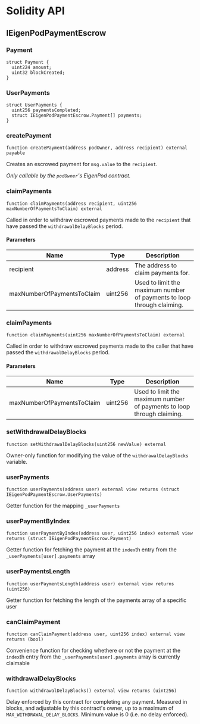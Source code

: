 # Solidity API

## IEigenPodPaymentEscrow

### Payment

```solidity
struct Payment {
  uint224 amount;
  uint32 blockCreated;
}
```

### UserPayments

```solidity
struct UserPayments {
  uint256 paymentsCompleted;
  struct IEigenPodPaymentEscrow.Payment[] payments;
}
```

### createPayment

```solidity
function createPayment(address podOwner, address recipient) external payable
```

Creates an escrowed payment for `msg.value` to the `recipient`.

_Only callable by the `podOwner`'s EigenPod contract._

### claimPayments

```solidity
function claimPayments(address recipient, uint256 maxNumberOfPaymentsToClaim) external
```

Called in order to withdraw escrowed payments made to the `recipient` that have passed the `withdrawalDelayBlocks` period.

#### Parameters

| Name | Type | Description |
| ---- | ---- | ----------- |
| recipient | address | The address to claim payments for. |
| maxNumberOfPaymentsToClaim | uint256 | Used to limit the maximum number of payments to loop through claiming. |

### claimPayments

```solidity
function claimPayments(uint256 maxNumberOfPaymentsToClaim) external
```

Called in order to withdraw escrowed payments made to the caller that have passed the `withdrawalDelayBlocks` period.

#### Parameters

| Name | Type | Description |
| ---- | ---- | ----------- |
| maxNumberOfPaymentsToClaim | uint256 | Used to limit the maximum number of payments to loop through claiming. |

### setWithdrawalDelayBlocks

```solidity
function setWithdrawalDelayBlocks(uint256 newValue) external
```

Owner-only function for modifying the value of the `withdrawalDelayBlocks` variable.

### userPayments

```solidity
function userPayments(address user) external view returns (struct IEigenPodPaymentEscrow.UserPayments)
```

Getter function for the mapping `_userPayments`

### userPaymentByIndex

```solidity
function userPaymentByIndex(address user, uint256 index) external view returns (struct IEigenPodPaymentEscrow.Payment)
```

Getter function for fetching the payment at the `index`th entry from the `_userPayments[user].payments` array

### userPaymentsLength

```solidity
function userPaymentsLength(address user) external view returns (uint256)
```

Getter function for fetching the length of the payments array of a specific user

### canClaimPayment

```solidity
function canClaimPayment(address user, uint256 index) external view returns (bool)
```

Convenience function for checking whethere or not the payment at the `index`th entry from the `_userPayments[user].payments` array is currently claimable

### withdrawalDelayBlocks

```solidity
function withdrawalDelayBlocks() external view returns (uint256)
```

Delay enforced by this contract for completing any payment. Measured in blocks, and adjustable by this contract's owner,
up to a maximum of `MAX_WITHDRAWAL_DELAY_BLOCKS`. Minimum value is 0 (i.e. no delay enforced).

